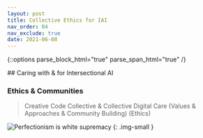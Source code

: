 ```yaml
---
layout: post
title: Collective Ethics for IAI
nav_order: 04
nav_exclude: true
date: 2021-06-08
---
```

{::options parse_block_html="true" parse_span_html="true" /}

<main class="zine">
<section class="zine-page page-1" markdown="1">
## Caring with & for Intersectional AI

### Ethics & Communities

>Creative Code Collective & Collective Digital Care (Values & Approaches & Community Building) (Ethics)

![Perfectionism is white supremacy](../../assets/img/LC-Perfectionism.png)
{: .img-small }
<!-- (Could combine with love notes, with tactics, or with community guidelines) -->

</section>

<section class="zine-page page-2" markdown="1">
</section>

<section class="zine-page page-3" markdown="1">
</section>

<section class="zine-page page-4" markdown="1">
</section>

<section class="zine-page page-5" markdown="1">
</section>

<section class="zine-page page-6" markdown="1">
</section>

<section class="zine-page page-7" markdown="1">
</section>

<section class="zine-page page-8" markdown="1">
</section>
</main>